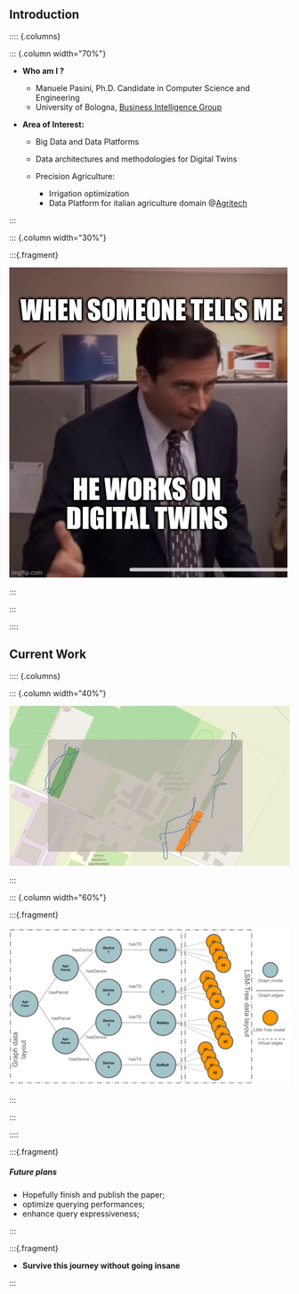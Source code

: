 ## Introduction

:::: {.columns}

::: {.column width="70%"}

- **Who am I ?** 

    - Manuele Pasini, Ph.D. Candidate in Computer Science and Engineering
    - University of Bologna, [Business Intelligence Group](https://big.csr.unibo.it/)

- **Area of Interest:** 

    - Big Data and Data Platforms

    - Data architectures and methodologies for Digital Twins

    - Precision Agriculture:
        - Irrigation optimization
        - Data Platform for italian agriculture domain @[Agritech](https://agritechcenter.it/it/)

:::

::: {.column width="30%"}

:::{.fragment}

![Oh God no, not DTs again](https://raw.githubusercontent.com/ManuelePasini/slides-markdown/refs/heads/master/slides/images/ioanninaSlides/dt_meme.jpg)

:::

:::


::::

## Current Work

:::: {.columns}

::: {.column width="40%"}

![Excerpt of our P.A. platform](https://raw.githubusercontent.com/ManuelePasini/slides-markdown/refs/heads/master/slides/images/ioanninaSlides/catalog.jpg)

:::

::: {.column width="60%"}

:::{.fragment}

![Graph+TimeSeries Hybrid data model](https://raw.githubusercontent.com/ManuelePasini/slides-markdown/refs/heads/master/slides/images/ioanninaSlides/dt_graph.svg)

:::

:::

::::

:::{.fragment}

##### Future plans

- Hopefully finish and publish the paper;
- optimize querying performances;
- enhance query expressiveness;

:::

:::{.fragment}

- **Survive this journey without going insane**

:::
